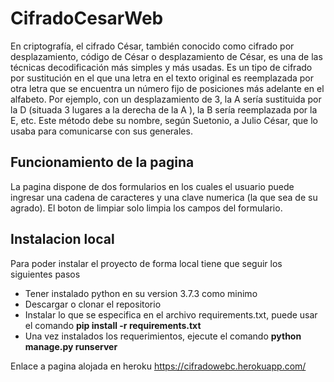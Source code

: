 # CifradoCesarWeb

En criptografía, el cifrado César, también conocido como cifrado por desplazamiento, código de César o desplazamiento de César, es una de las técnicas decodificación más simples y más usadas. Es un tipo de cifrado por sustitución en el que una letra en el texto original es reemplazada por otra letra que se encuentra un número fijo de posiciones más adelante en el alfabeto. Por ejemplo, con un desplazamiento de 3, la A sería sustituida por la D (situada 3 lugares a la derecha de la A ), la B sería reemplazada por la E, etc. Este método debe su nombre, según Suetonio, a Julio César, que lo usaba para comunicarse con sus generales.

## Funcionamiento de la pagina

La pagina dispone de dos formularios en los cuales el usuario puede ingresar una cadena de caracteres y una clave numerica (la que sea de su agrado). El boton de limpiar solo limpia los campos del formulario. 

## Instalacion local 
Para poder instalar el proyecto de forma local tiene que seguir los siguientes pasos

* Tener instalado python en su version 3.7.3 como minimo 
* Descargar o clonar el repositorio 
* Instalar lo que se especifica en el archivo requirements.txt, puede usar el comando **pip install -r requirements.txt**
* Una vez instalados los requerimientos, ejecute el comando **python manage.py runserver**

Enlace a pagina alojada en heroku https://cifradowebc.herokuapp.com/
